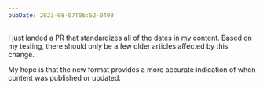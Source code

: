 ```yaml
---
pubDate: 2023-08-07T06:52-0400
---
```


I just landed a PR that standardizes all of the dates in my content. Based on my
testing, there should only be a few older articles affected by this change.

My hope is that the new format provides a more accurate indication of when
content was published or updated.
